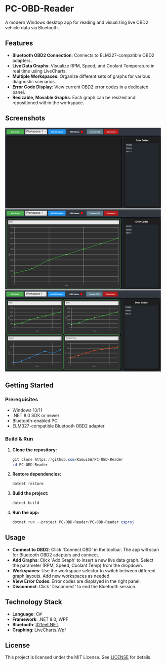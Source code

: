 # PC-OBD-Reader

A modern Windows desktop app for reading and visualizing live OBD2 vehicle data via Bluetooth.

## Features

- **Bluetooth OBD2 Connection**: Connects to ELM327-compatible OBD2 adapters.
- **Live Data Graphs**: Visualize RPM, Speed, and Coolant Temperature in real time using LiveCharts.
- **Multiple Workspaces**: Organize different sets of graphs for various diagnostic scenarios.
- **Error Code Display**: View current OBD2 error codes in a dedicated panel.
- **Resizable, Movable Graphs**: Each graph can be resized and repositioned within the workspace.

## Screenshots

![alt text](image-1.png)
![alt text](image.png)
![alt text](image-2.png)

## Getting Started

### Prerequisites
- Windows 10/11
- .NET 8.0 SDK or newer
- Bluetooth-enabled PC
- ELM327-compatible Bluetooth OBD2 adapter

### Build & Run
1. **Clone the repository:**
   ```powershell
   git clone https://github.com/KamuiSW/PC-OBD-Reader
   cd PC-OBD-Reader
   ```
2. **Restore dependencies:**
   ```powershell
   dotnet restore
   ```
3. **Build the project:**
   ```powershell
   dotnet build
   ```
4. **Run the app:**
   ```powershell
   dotnet run --project PC-OBD-Reader/PC-OBD-Reader.csproj
   ```

## Usage

- **Connect to OBD2**: Click 'Connect OBD' in the toolbar. The app will scan for Bluetooth OBD2 adapters and connect.
- **Add Graphs**: Click 'Add Graph' to insert a new live data graph. Select the parameter (RPM, Speed, Coolant Temp) from the dropdown.
- **Workspaces**: Use the workspace selector to switch between different graph layouts. Add new workspaces as needed.
- **View Error Codes**: Error codes are displayed in the right panel.
- **Disconnect**: Click 'Disconnect' to end the Bluetooth session.

## Technology Stack
- **Language**: C#
- **Framework**: .NET 8.0, WPF
- **Bluetooth**: [32feet.NET](https://inthehand.github.io/32feet/)
- **Graphing**: [LiveCharts.Wpf](https://lvcharts.net/)

## License

This project is licensed under the MIT License. See [LICENSE](LICENSE) for details.

